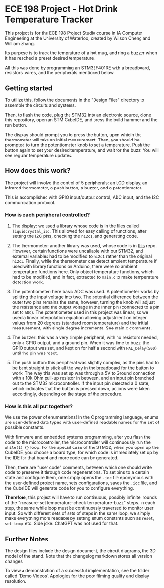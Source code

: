 # ECE 198 Project - Hot Drink Temperature Tracker

This project is for the ECE 198 Project Studio course in 1A Computer Engineering at the University of Waterloo, created by Wilson Cheng and William Zhang.

Its purpose is to track the temprature of a hot mug, and ring a buzzer when it has reached a preset desired temperature. 

All this was done by programming an STM32F401RE with a breadboard, resistors, wires, and the peripherals mentioned below. 

## Getting started

To utilize this, follow the documents in the "Design Files" directory to assemble the circuits and systems.

Then, to flash the code, plug the STM32 into an electronic source, clone this repository, open an STM CubeIDE, and press the build hammer and the run button.

The display should prompt you to press the button, upon whicih the thermometer will take an initial measurement. Then, you should be prompted to turn the potentiometer knob to set a temperature. Push the button again to set your desired temperature, and wait for the buzz. You will see regular temperature updates. 

## How does this work?

The project will involve the control of 5 peripherals: an LCD display, an infrared thermometer, a push button, a buzzer, and a potentiometer.

This is accomplished with GPIO input/output control, ADC input, and the I2C communication protocol. 

### How is each peripheral controlled?

1) The display: we used a library whose code is in the files called `liquidcrystal_i2c`. This allowed for easy calling of functions, after setting the I2C pins, checking the `hi2c1`, and generating code. 

2) The thermometer: another library was used, whose code is in [this](https://github.com/dinamitemic/mlx90614) repo. However, certain functions were uncallable with our STM32, and external variables had to be modified to `hi2c1` rather than the original `hi2c3`. Finally, while the thermometer can detect ambient temperature if used with library functions on Arduino, there were no ambient temperature functions here. Only object temperature functions, which had to be modified, and in fact, extracted to `main.c` to make temperature detection work.

3) The potentiometer: here basic ADC was used. A potentiometer works by splitting the input voltage into two. The potential difference between the outer two pins remains the same, however, turning the knob will adjust the resistance and the output voltage in the inner pin (connected to a pin set to `ADC`). The potentiometer used in this project was linear, so we used a linear interpolation equation allowing adjustment on integer values from 20 degrees (standard room temperature) and the initial measurement, with single degree increments. See main.c comments.

4) The buzzer: this was a very simple peripheral, with no resistors needed, only a GPIO output, and a ground pin. When it was time to buzz, the GPIO output was set, and kept on for half a second with `HAL_Delay(500)` until the pin was reset. 

5) The push button: this peripheral was slightly complex, as the pins had to be bent straight to stick all the way in the breadboard for the button to work! The way this was set up was through a 5V to Ground connection with a 10k Ohm pull-up resistor in between, and an input pin branched out to the STM32 microcontroller. If the input pin detected a 0 state, which indicates that the button is pressed down, actions were taken accordingly, depending on the stage of the procedure.

### How is this all put together?

We use the power of enumerations! In the C programming language, enums are user-defined data types with user-defined readable names for the set of possible constants. 

With firmware and embedded systems programming, after you flash the code to the microcontroller, the microcontroller will continuously run the `while(1) {}` loop. For the special case of the STM32, when you open up the CubeIDE, you choose a board type, for which code is immediately set up by the IDE for that board and more code can be generated. 

Then, there are "user code" comments, between which one should write code to preserve it through code regenerations. To set pins to a certain state and configure them, one simply opens the `.ioc` file eponymous with the user-defined project name, sets configurations, saves the `.ioc` file, and the CubeIDE will generate code for you to configure everything.

**Therefore**, this project will have to run continuous, possibly infinite, rounds of the "measure-set temperature-check temperature-buzz" steps. In each step, the same while loop must be continuously traversed to monitor user input. So with different sets of sets of steps in the same loop, we simply make everything more readable by setting enum constants such as `reset`, `set-temp`, etc. Side joke: ChatGPT was not used for that.

## Further Notes

The design files include the design document, the circuit diagrams, the 3D model of the stand. Note that the changelog markdown stores all version changes. 

To view a demonstration of a successful implementation, see the folder called 'Demo Videos'. Apologies for the poor filming quality and display resolution.